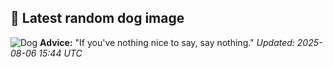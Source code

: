 ## 🐶 Latest random dog image
![Dog](https://images.dog.ceo/breeds/mix/eddy.jpg)
**Advice:** "If you've nothing nice to say, say nothing."
*Updated: 2025-08-06 15:44 UTC*
